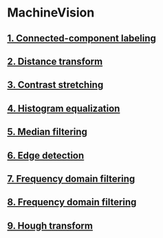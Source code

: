 # MachineVision

## [1. Connected-component labeling](./01%20Connected-component%20labeling)


## [2. Distance transform](./02%20Distance%20transform)


## [3. Contrast stretching](./03%20Contrast%20stretching)


## [4. Histogram equalization](./04%20Histogram%20equalization)


## [5. Median filtering](./05%20Median%20filtering)


## [6. Edge detection](./06%20Edge%20Detection)


## [7. Frequency domain filtering](./07%20Frequency%20domain%20filtering)


## [8. Frequency domain filtering](./08%20Convolution%20theorem)


## [9. Hough transform](./09%20Hough%20transform)